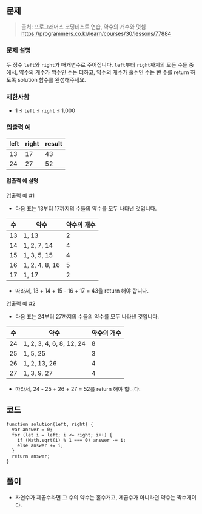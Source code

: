 ## 문제

> 출처: 프로그래머스 코딩테스트 연습, 약수의 개수와 덧셈
> https://programmers.co.kr/learn/courses/30/lessons/77884

### 문제 설명

두 정수 `left`와 `right`가 매개변수로 주어집니다. `left`부터 `right`까지의 모든 수들 중에서, 약수의 개수가 짝수인 수는 더하고, 약수의 개수가 홀수인 수는 뺀 수를 return 하도록 solution 함수를 완성해주세요.

### 제한사항

- 1 ≤ `left` ≤ `right` ≤ 1,000

### 입출력 예

| left | right | result |
| ---- | ----- | ------ |
| 13   | 17    | 43     |
| 24   | 27    | 52     |

#### 입출력 예 설명

입출력 예 #1

- 다음 표는 13부터 17까지의 수들의 약수를 모두 나타낸 것입니다.

| 수  | 약수           | 약수의 개수 |
| --- | -------------- | ----------- |
| 13  | 1, 13          | 2           |
| 14  | 1, 2, 7, 14    | 4           |
| 15  | 1, 3, 5, 15    | 4           |
| 16  | 1, 2, 4, 8, 16 | 5           |
| 17  | 1, 17          | 2           |

- 따라서, 13 + 14 + 15 - 16 + 17 = 43을 return 해야 합니다.

입출력 예 #2

- 다음 표는 24부터 27까지의 수들의 약수를 모두 나타낸 것입니다.

| 수  | 약수                     | 약수의 개수 |
| --- | ------------------------ | ----------- |
| 24  | 1, 2, 3, 4, 6, 8, 12, 24 | 8           |
| 25  | 1, 5, 25                 | 3           |
| 26  | 1, 2, 13, 26             | 4           |
| 27  | 1, 3, 9, 27              | 4           |

- 따라서, 24 - 25 + 26 + 27 = 52를 return 해야 합니다.

## 코드

```
function solution(left, right) {
  var answer = 0;
  for (let i = left; i <= right; i++) {
    if (Math.sqrt(i) % 1 === 0) answer -= i;
    else answer += i;
  }
  return answer;
}
```

## 풀이

- 자연수가 제곱수라면 그 수의 약수는 홀수개고, 제곱수가 아니라면 약수는 짝수개이다.
